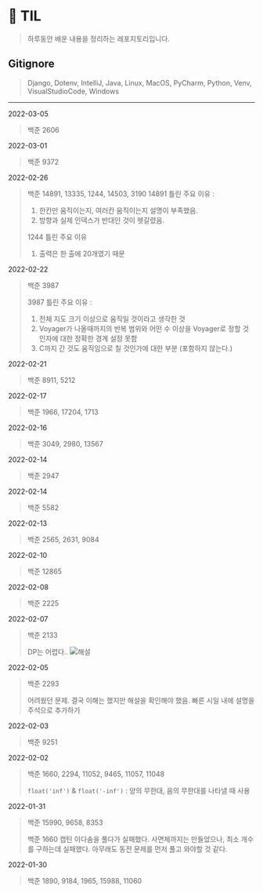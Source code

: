 # 🎇 TIL
>  하루동안 배운 내용을 정리하는 레포지토리입니다.

## Gitignore
> Django, Dotenv, IntelliJ, Java, Linux, MacOS, PyCharm, Python, Venv, VisualStudioCode, Windows

---
2022-03-05
> 백준 2606

2022-03-01
> 백준 9372

2022-02-26
> 백준 14891, 13335, 1244, 14503, 3190
> 14891 틀린 주요 이유 : 
> 1. 한칸만 움직이는지, 여러칸 움직이는지 설명이 부족했음.
> 2. 방향과 실제 인덱스가 반대인 것이 헷갈렸음.
> 
> 1244 틀린 주요 이유
> 1. 출력은 한 출에 20개였기 때문

2022-02-22
> 백준 3987
> 
> 3987 틀린 주요 이유 : 
> 1. 전체 지도 크기 이상으로 움직일 것이라고 생각한 것
> 2. Voyager가 나올때까지의 반복 범위와 어떤 수 이상을 Voyager로 정할 것인자에 대한 정확한 경계 설정 못함
> 3. C까지 간 것도 움직임으로 칠 것인가에 대한 부분 (포함하지 않는다.)

2022-02-21
> 백준 8911, 5212

2022-02-17
> 백준 1966, 17204, 1713

2022-02-16
> 백준 3049, 2980, 13567

2022-02-14
> 백준 2947


2022-02-14
> 백준 5582

2022-02-13
> 백준 2565, 2631, 9084

2022-02-10
> 백준 12865

2022-02-08
> 백준 2225


2022-02-07
> 백준 2133
> 
> DP는 어렵다..
> ![해설](https://user-images.githubusercontent.com/61006711/152803140-f52c861f-54ea-44f7-b2d1-c1c3e187109c.jpeg)

2022-02-05
> 백준 2293
> 
> 어려웠던 문제. 결국 이해는 했지만 해설을 확인해야 했음. 빠른 시일 내에 설명을 주석으로 추가하기

2022-02-03
> 백준 9251


2022-02-02
> 백준 1660, 2294, 11052, 9465, 11057, 11048
> 
> `float('inf')` & `float('-inf')` : 양의 무한대, 음의 무한대를 나타낼 때 사용

2022-01-31
> 백준 15990, 9658, 8353 
> 
> 백준 1660 캡틴 이다솜을 풀다가 실패했다.
> 사면체까지는 만들었으나, 최소 개수를 구하는데 실패했다.
> 아무래도 동전 문제를 먼저 풀고 와야할 것 같다.

2022-01-30
> 백준 1890, 9184, 1965, 15988, 11060